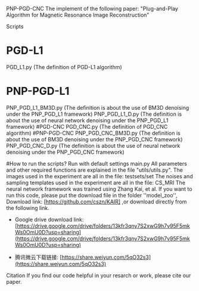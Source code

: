 PNP-PGD-CNC
The implement of the following paper:
 "Plug-and-Play Algorithm for Magnetic Resonance Image Reconstruction"

Scripts
# PGD-L1
PGD_L1.py (The definition of PGD-L1 algorithm)
# PNP-PGD-L1
PNP_PGD_L1_BM3D.py (The definition is about the use of BM3D denoising under the PNP_PGD_L1 framework)
PNP_PGD_L1_D.py (The definition is about the use of neural network denoising under the PNP_PGD_L1 framework)
#PGD-CNC
PGD_CNC.py (The definition of PGD_CNC algorithm)
#PNP-PGD-CNC
PNP_PGD_CNC_BM3D.py (The definition is about the use of BM3D denoising under the PNP_PGD_CNC framework)
PNP_PGD_CNC_D.py (The definition is about the use of neural network  denoising under the PNP_PGD_CNC framework)

#How to run the scripts?
Run with default settings main.py
All parameters and other required functions are explained in the file "utils/utils.py".
The images used in the experiment are all in the file: testsets/set
The noises and sampling templates used in the experiment are all in the file: CS_MRI
The neural network framework was trained using Zhang Kai, et al. If you want to run this code, please put the download file in the folder ''model_zoo'',
Download link: [https://github.com/cszn/KAIR] ,or download directly from the following link.

*  Google drive download link: [https://drive.google.com/drive/folders/13kfr3qny7S2xwG9h7v95F5mkWs0OmU0D?usp=sharing](https://drive.google.com/drive/folders/13kfr3qny7S2xwG9h7v95F5mkWs0OmU0D?usp=sharing)

*  腾讯微云下载链接: [https://share.weiyun.com/5qO32s3](https://share.weiyun.com/5qO32s3)



Citation
If you find our code helpful in your resarch or work, please cite our paper.